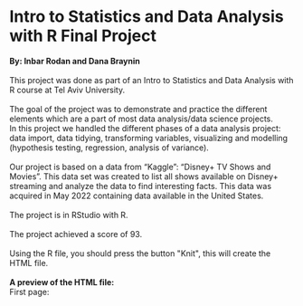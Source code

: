# Intro to Statistics and Data Analysis with R Final Project
**By: Inbar Rodan and Dana Braynin**<br><br>
This project was done as part of an Intro to Statistics and Data Analysis with R course at Tel Aviv University.<br><br>
The goal of the project was to demonstrate and practice the different elements which are a part of most data analysis/data science projects.<br>
In this project we handled the different phases of a data analysis project: data import, data tidying, transforming variables, visualizing and modelling (hypothesis testing, regression, analysis of variance).<br><br>
Our project is based on a data from “Kaggle”: “Disney+ TV Shows and Movies”. This data set was created to list all shows available on Disney+ streaming and analyze the data to find interesting facts. This data was acquired in May 2022 containing data available in the United States.<br><br>
The project is in RStudio with R.<br><br>
The project achieved a score of 93. <br><br>
Using the R file, you should press the button "Knit", this will create the HTML file.<br><br>
**A preview of the HTML file:**<br>
First page:


